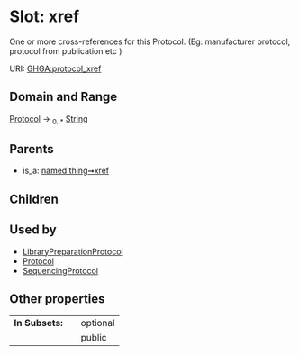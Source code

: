 
# Slot: xref


One or more cross-references for this Protocol.  (Eg: manufacturer protocol, protocol from publication etc )

URI: [GHGA:protocol_xref](https://w3id.org/GHGA/protocol_xref)


## Domain and Range

[Protocol](Protocol.md) &#8594;  <sub>0..\*</sub> [String](types/String.md)

## Parents

 *  is_a: [named thing➞xref](named_thing_xref.md)

## Children


## Used by

 * [LibraryPreparationProtocol](LibraryPreparationProtocol.md)
 * [Protocol](Protocol.md)
 * [SequencingProtocol](SequencingProtocol.md)

## Other properties

|  |  |  |
| --- | --- | --- |
| **In Subsets:** | | optional |
|  | | public |

